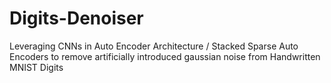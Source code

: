 # Digits-Denoiser
Leveraging CNNs in Auto Encoder Architecture / Stacked Sparse Auto Encoders to remove artificially introduced gaussian noise from Handwritten MNIST Digits
